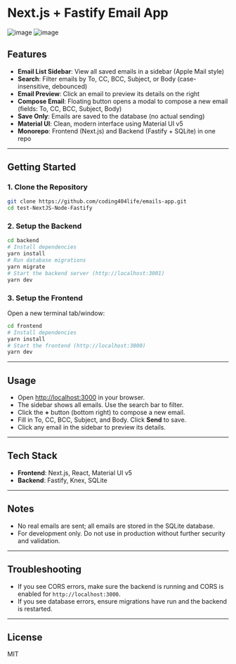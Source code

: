 # Next.js + Fastify Email App

![image](https://github.com/user-attachments/assets/4d3eef82-b437-416e-a8e0-fb18a7add253)
![image](https://github.com/user-attachments/assets/6e116b95-cbe5-488e-9605-ccfc84e380ee)

## Features

- **Email List Sidebar**: View all saved emails in a sidebar (Apple Mail style)
- **Search**: Filter emails by To, CC, BCC, Subject, or Body (case-insensitive, debounced)
- **Email Preview**: Click an email to preview its details on the right
- **Compose Email**: Floating button opens a modal to compose a new email (fields: To, CC, BCC, Subject, Body)
- **Save Only**: Emails are saved to the database (no actual sending)
- **Material UI**: Clean, modern interface using Material UI v5
- **Monorepo**: Frontend (Next.js) and Backend (Fastify + SQLite) in one repo

---

## Getting Started

### 1. Clone the Repository
```bash
git clone https://github.com/coding404life/emails-app.git
cd test-NextJS-Node-Fastify
```

### 2. Setup the Backend
```bash
cd backend
# Install dependencies
yarn install
# Run database migrations
yarn migrate
# Start the backend server (http://localhost:3001)
yarn dev
```

### 3. Setup the Frontend
Open a new terminal tab/window:
```bash
cd frontend
# Install dependencies
yarn install
# Start the frontend (http://localhost:3000)
yarn dev
```

---

## Usage
- Open [http://localhost:3000](http://localhost:3000) in your browser.
- The sidebar shows all emails. Use the search bar to filter.
- Click the **+** button (bottom right) to compose a new email.
- Fill in To, CC, BCC, Subject, and Body. Click **Send** to save.
- Click any email in the sidebar to preview its details.

---

## Tech Stack
- **Frontend**: Next.js, React, Material UI v5
- **Backend**: Fastify, Knex, SQLite

---

## Notes
- No real emails are sent; all emails are stored in the SQLite database.
- For development only. Do not use in production without further security and validation.

---

## Troubleshooting
- If you see CORS errors, make sure the backend is running and CORS is enabled for `http://localhost:3000`.
- If you see database errors, ensure migrations have run and the backend is restarted.

---

## License
MIT
